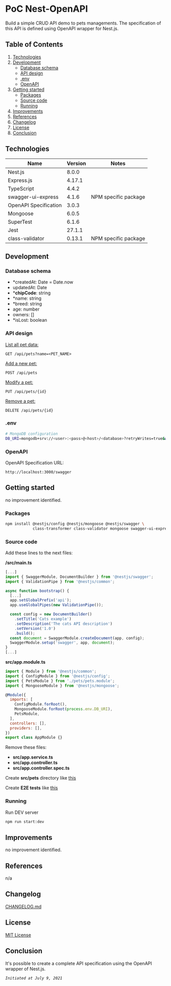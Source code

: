 # PoC Nest-OpenAPI
Build a simple CRUD API demo to pets managements. The specification of this API is defined using OpenAPI wrapper for Nest.js.

## Table of Contents
1. [Technologies](#technologies)
2. [Development](#development)
    - [Database schema](#database-schema)
    - [API design](#api-design)
    - [.env](#env)
    - [OpenAPI](#openapi)
3. [Getting started](#getting-started)
   - [Packages](#packages)
   - [Source code](#source-code)
   - [Running](#running)
4. [Improvements](#improvements)
5. [References](#references)
6. [Changelog](#changelog)
7. [License](#license)
8. [Conclusion](#conclusion)

<a name="technologies"></a>
## Technologies
| Name                        | Version     | Notes                                             |
|-----------------------------|-------------|---------------------------------------------------|
| Nest.js                     | 8.0.0       |                                                   |
| Express.js                  | 4.17.1      |                                                   |
| TypeScript                  | 4.4.2       |                                                   |
| swagger-ui-express          | 4.1.6       | NPM specific package                              |
| OpenAPI Specification       | 3.0.3       |                                                   |
| Mongoose                    | 6.0.5       |                                                   |   
| SuperTest                   | 6.1.6       |                                                   |
| Jest                        | 27.1.1      |                                                   |
| class-validator             | 0.13.1      | NPM specific package                              |

<a name="development"></a>
## Development

<a name="database-schema"></a>
### **Database schema**

- *createdAt: Date = Date.now
- updatedAt: Date
- ***chipCode**: string
- *name: string
- *breed: string
- age: number
- owners: []
- *isLost: boolean

<a name="api-design"></a>
### **API design**
<u>List all pet data:</u>

```
GET /api/pets?name=<PET_NAME>
```

<u>Add a new pet:</u>

```
POST /api/pets
```

<u>Modify a pet:</u>

```
PUT /api/pets/{id}
```


<u>Remove a pet:</u>

```
DELETE /api/pets/{id}
```

<a name="env"></a>
### **.env**

```sh
# MongoDB configuration
DB_URI=mongodb+srv://<user>:<pass>@<host>/<database>?retryWrites=true&w=majority
```

<a name="openapi"></a>
### **OpenAPI**

OpenAPI Specification URL:

```
http://localhost:3000/swagger
```

<a name="getting-started"></a>
## Getting started
no improvement identified.

<a name="packages"></a>
### **Packages**

```sh
npm install @nestjs/config @nestjs/mongoose @nestjs/swagger \
            class-transformer class-validator mongoose swagger-ui-express
```

<a name="source-code"></a>
### **Source code**

Add these lines to the next files:

**/src/main.ts**
```javascript
[...]
import { SwaggerModule, DocumentBuilder } from '@nestjs/swagger';
import { ValidationPipe } from '@nestjs/common';

async function bootstrap() {
  [...]
  app.setGlobalPrefix('api');
  app.useGlobalPipes(new ValidationPipe());

  const config = new DocumentBuilder()
    .setTitle('Cats example')
    .setDescription('The cats API description')
    .setVersion('1.0')
    .build();
  const document = SwaggerModule.createDocument(app, config);
  SwaggerModule.setup('swagger', app, document);
}
[...]
```
**src/app.module.ts**
```javascript
import { Module } from '@nestjs/common';
import { ConfigModule } from '@nestjs/config';
import { PetsModule } from './pets/pets.module';
import { MongooseModule } from '@nestjs/mongoose';

@Module({
  imports: [
    ConfigModule.forRoot(),
    MongooseModule.forRoot(process.env.DB_URI),
    PetsModule,
  ],
  controllers: [],
  providers: [],
})
export class AppModule {}
```
Remove these files:
- **src/app.service.ts**
- **src/app.controller.ts**
- **src/app.controller.spec.ts**

Create **src/pets** directory like [this](https://github.com/davidadtorres/poc-nest-openapi/tree/master/src/pets)

Create **E2E tests** like [this](https://github.com/davidadtorres/poc-nest-openapi/tree/master/test)

<a name="running"></a>
### **Running**

Run DEV server
```bash
npm run start:dev
```


<a name="improvements"></a>
## Improvements
no improvement identified.

<a name="references"></a>
## References
n/a

<a name="changelog"></a>
## Changelog
[CHANGELOG.md](./CHANGELOG.md)

<a name="license"></a>
## License
[MIT License](./LICENSE)

<a name="conclusion"></a>
## Conclusion
It's possible to create a complete API specification using the OpenAPI wrapper of Nest.js.


*`Initiated at July 9, 2021`*
